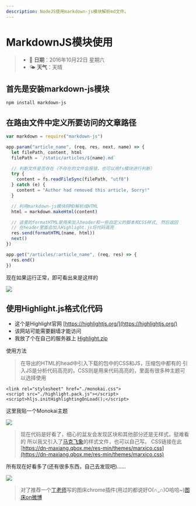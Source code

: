 ```yaml
---
description: NodeJS使用markdown-js模块解析md文件。
---
```


# MarkdownJS模块使用

> * 📅 **日期**：2016年10月22日 星期六
> * 🌤 **天气**：天晴

## 首先是安装markdown-js模块

```bash
npm install markdown-js
```

## 在路由文件中定义所要访问的文章路径

```javascript
var markdown = require("markdown-js")

app.param("article_name", (req, res, next, name) => {
  let filePath, content, html
  filePath = `/static/articles/${name}.md`

  // 判断文件是否存在（不存在的文件会报错，也可以用fs模块进行判断）
  try {
    content = fs.readFileSync(filePath, "utf8")
  } catch (e) {
    content = "Author had removed this article, Sorry!"
  }

  // 利用markdown-js模块将MD解析成HTML
  html = markdown.makeHtml(content)

  // 这里的formatHTML是用来加入header和一些自定义的脚本和CSS样式, 然后返回
  // 在header里面会加入Highlight.js将代码高亮
  res.send(formatHTML(name, html))
  next()
})

app.get("/articles/:article_name", (req, res) => {
  res.end()
})
```

现在如果运行正常，即可看出来是这样的

![](http://ww3.sinaimg.cn/large/708e7d29gw1fa8a28jp2sj21kw0msjuc.jpg)

## 使用Highlight.js格式化代码

* 这个是Highlight官网 [https://highlightjs.org/](https://highlightjs.org/)
* 该网站可能需要翻墙才能访问
* 我放了个在自己的服务器上 [Highlight.zip](http://www.woolson.cn/public/highlight.zip)

使用方法

> 在导出的HTML的head中引入下载的包中的CSS和JS，压缩包中都有的 引入JS是分析代码高亮的，CSS则是用来代码高亮的，里面有很多种主题可以选择使用

```markup
<link rel="stylesheet" href="./monokai.css">
<script src="./highlight.pack.js"></script>
<script>hljs.initHighlightingOnLoad();</script>
```

这里我贴一个Monokai主题

![](http://ww3.sinaimg.cn/large/708e7d29gw1fa8a2rgs7hj21kw0nwwhz.jpg)

> 现在代码是好看了，细心的盆友会发现区块和其他部分还是无样式，挺难看的 所以我又引入了[马克飞象](https://maxiang.io/vip.html)的样式文件，也可以自己写。 CSS链接在此 [https://dn-maxiang.qbox.me/res-min/themes/marxico.css](https://dn-maxiang.qbox.me/res-min/themes/marxico.css)

所有现在好看多了\(还有很多东西，自己去发现吧\)……

![](http://ww3.sinaimg.cn/large/708e7d29gw1fa8a7agc5pj21kw0uu0xl.jpg)

> 对了推荐一个[丁老师](http://cjting.me/)写的图床chrome插件\(用过的都说好O\(∩\_∩\)O哈哈~\)[图床on微博](https://chrome.google.com/webstore/detail/%E5%9B%BE%E5%BA%8Aon%E5%BE%AE%E5%8D%9A/opblldeehobgiedgjgamaklagilmkagc)

